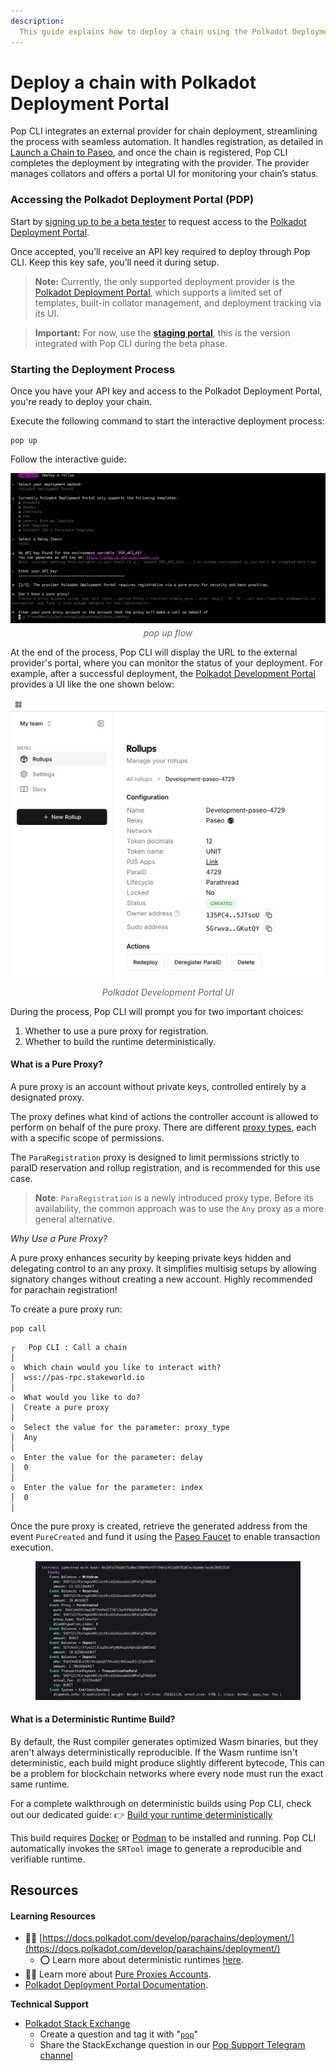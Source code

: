 ```yaml
---
description:
  This guide explains how to deploy a chain using the Polkadot Deployment Portal.
---
```


# Deploy a chain with Polkadot Deployment Portal

Pop CLI integrates an external provider for chain deployment, streamlining the process with seamless automation. It handles registration, as detailed in [Launch a Chain to Paseo](./launch-a-chain-to-paseo.md), and once the chain is registered, Pop CLI completes the deployment by integrating with the provider. The provider manages collators and offers a portal UI for monitoring your chain’s status.


### Accessing the Polkadot Deployment Portal (PDP) 
Start by [signing up to be a beta tester](https://docs.google.com/forms/d/1th3GKJCSjzrmqwzDs62yA1hGUZnQUCPqmaUYLwSiHo4/viewform?edit_requested=true) to request access to the [Polkadot Deployment Portal](https://www.deploypolkadot.xyz/). 

Once accepted, you’ll receive an API key required to deploy through Pop CLI. Keep this key safe, you’ll need it during setup.

> **Note:** Currently, the only supported deployment provider is the [Polkadot Deployment Portal](https://www.deploypolkadot.xyz/), which supports a limited set of templates, built-in collator management, and deployment tracking via its UI.

> **Important:** For now, use the [**staging portal**](https://staging.deploypolkadot.xyz/), this is the version integrated with Pop CLI during the beta phase.

### Starting the Deployment Process 
Once you have your API key and access to the Polkadot Deployment Portal, you're ready to deploy your chain.

Execute the following command to start the interactive deployment process:
```shell
pop up
```
Follow the interactive guide:

<figure style="text-align: center; margin: 1em 0;"><img src="../../.gitbook/assets/pdpflow.png" alt="pop up" style="max-width: 100%; height: auto; display: block; margin: 0 auto;"><figcaption style="margin-top: 0.5em; font-style: italic; color: #666; text-align: center;">pop up flow</figcaption></figure>

At the end of the process, Pop CLI will display the URL to the external provider's portal, where you can monitor the status of your deployment. For example, after a successful deployment, the [Polkadot Development Portal](https://www.deploypolkadot.xyz/) provides a UI like the one shown below:

<figure style="text-align: center; margin: 1em 0;"><img src="../../.gitbook/assets/pdpui.png" alt="Polkadot Development Portal UI" max-width: 100%; height: auto; display: block; margin: 0 auto;><figcaption style="margin-top: 0.5em; font-style: italic; color: #666;">Polkadot Development Portal UI</figcaption></figure>

During the process, Pop CLI will prompt you for two important choices:

1. Whether to use a pure proxy for registration.
2. Whether to build the runtime deterministically.

#### What is a Pure Proxy?
A pure proxy is an account without private keys, controlled entirely by a designated proxy.

The proxy defines what kind of actions the controller account is allowed to perform on behalf of the pure proxy. There are different [proxy types](https://wiki.polkadot.network/learn/learn-proxies/#proxy-types), each with a specific scope of permissions.

The `ParaRegistration` proxy is designed to limit permissions strictly to paraID reservation and rollup registration, and is recommended for this use case.

> **Note**: `ParaRegistration` is a newly introduced proxy type. Before its availability, the common approach was to use the `Any` proxy as a more general alternative.

*Why Use a Pure Proxy?*

A pure proxy enhances security by keeping private keys hidden and delegating control to an any proxy. It simplifies multisig setups by allowing signatory changes without creating a new account. Highly recommended for parachain registration!

To create a pure proxy run:
```shell
pop call
```

```
┌   Pop CLI : Call a chain
│
◇  Which chain would you like to interact with?
│  wss://pas-rpc.stakeworld.io
│
◇  What would you like to do?
│  Create a pure proxy 
│
◇  Select the value for the parameter: proxy_type
│  Any 
│
◇  Enter the value for the parameter: delay
│  0
│
◇  Enter the value for the parameter: index
│  0
│
```

Once the pure proxy is created, retrieve the generated address from the event `PureCreated` and fund it using the [Paseo Faucet](https://faucet.polkadot.io/) to enable transaction execution.

<figure><img src="../../.gitbook/assets/eventspureproxy.png" alt="pop up"><figcaption><p></p></figcaption></figure>

#### What is a Deterministic Runtime Build?
By default, the Rust compiler generates optimized Wasm binaries, but they aren't always deterministically reproducible. If the Wasm runtime isn't deterministic, each build might produce slightly different bytecode, This can be a problem for blockchain networks where every node must run the exact same runtime.

For a complete walkthrough on deterministic builds using Pop CLI, check out our dedicated guide:
👉 [Build your runtime deterministically](../build-deterministic-runtime.md)

This build requires [Docker](https://www.docker.com/) or [Podman](https://podman.io/) to be installed and running. Pop CLI automatically invokes the `SRTool` image to generate a reproducible and verifiable runtime.

## Resources

#### Learning Resources

* 🧑‍🏫 [https://docs.polkadot.com/develop/parachains/deployment/](https://docs.polkadot.com/develop/parachains/deployment/)
    * ⭕ Learn more about deterministic runtimes [here](https://docs.polkadot.com/develop/parachains/deployment/build-deterministic-runtime/).
* 🧑‍🔧 Learn more about [Pure Proxies Accounts](https://wiki.polkadot.network/docs/learn-proxies-pure).
* [Polkadot Deployment Portal Documentation](https://www.deploypolkadot.xyz/docs).

**Technical Support**

* [Polkadot Stack Exchange](https://polkadot.stackexchange.com/)
  * Create a question and tag it with "[`pop`](https://substrate.stackexchange.com/tags/pop/info)"
  * Share the StackExchange question in our [Pop Support Telegram channel](https://t.me/pop\_support)

